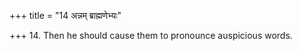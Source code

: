 +++
title = "14 अन्नम् ब्राह्मणेभ्यः"

+++
14. Then he should cause them to pronounce auspicious words.
